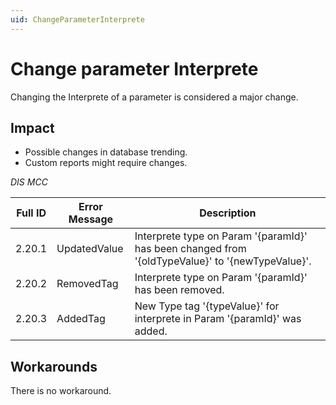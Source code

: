 ```yaml
---
uid: ChangeParameterInterprete
---
```


# Change parameter Interprete

Changing the Interprete of a parameter is considered a major change.

## Impact

- Possible changes in database trending.
- Custom reports might require changes.

*DIS MCC*

| Full ID | Error Message | Description                                                                                      |
|---------|---------------|--------------------------------------------------------------------------------------------------|
| 2.20.1  | UpdatedValue  | Interprete type on Param '{paramId}' has been changed from '{oldTypeValue}' to '{newTypeValue}'. |
| 2.20.2  | RemovedTag    | Interprete type on Param '{paramId}' has been removed.                                           |
| 2.20.3  | AddedTag      | New Type tag '{typeValue}' for interprete in Param '{paramId}' was added.                        |

## Workarounds

There is no workaround.
